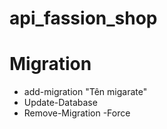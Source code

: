# api_fassion_shop

# Migration
- add-migration "Tên migarate"
- Update-Database
- Remove-Migration -Force